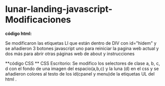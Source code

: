 # lunar-landing-javascript-Modificaciones
**código html:**

Se modificaron las etiquetas LI que están dentro de DIV con id="hidem" y se añadieron 3 botones javascript uno para reiniciar la pagina web actual y  dos más para abrir otras páginas web de about y instrucciones

**código CSS **
CSS Escritorio: Se modifico los selectores de clase a, b, c, d con el fondo de una imagen del espacio(a,b,c) y la luna (d) en el css y se añadieron colores al testo de los id(cpanel y menu)de la etiquetas UL del html .
